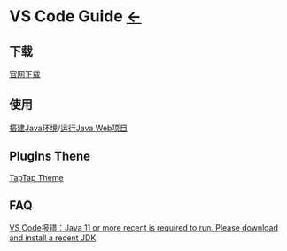 # VS Code Guide  [←](index.md)

## 下载

[官网下载](https://code.visualstudio.com/Download)

## 使用

[搭建Java环境](https://www.cnblogs.com/miskis/p/9816135.html)/[运行Java Web项目](https://www.jianshu.com/p/1355b54a5801)

[]()

## Plugins Thene

[TapTap Theme](https://marketplace.visualstudio.com/items?itemName=TDS.taptap-vscode-theme)

## FAQ

[VS Code报错：Java 11 or more recent is required to run. Please download and install a recent JDK](https://blog.csdn.net/qq_27123591/article/details/108113571)

